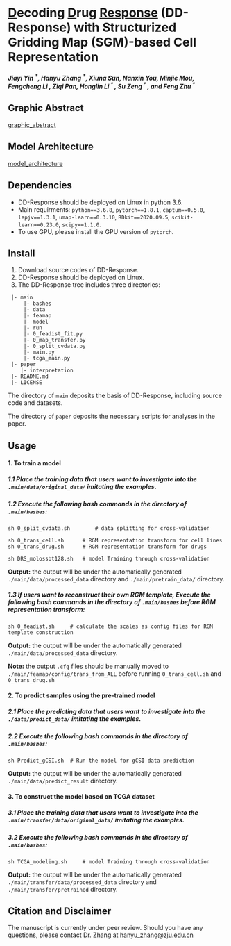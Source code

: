 # <u>D</u>ecoding <u>D</u>rug <u>Response</u> (DD-Response) with Structurized Gridding Map (SGM)-based Cell Representation

##### Jiayi Yin <sup>†</sup>, Hanyu Zhang <sup>†</sup>, Xiuna Sun, Nanxin You, Minjie Mou, Fengcheng Li , Ziqi Pan, Honglin Li<sup> * </sup>, Su Zeng<sup> * </sup>, and Feng Zhu<sup> * </sup>



## Graphic Abstract

 [graphic_abstract](./paper/materials/graphic_abstract.png) 



## Model Architecture

 [model_architecture](./paper/materials/model_architecture.png) 



## Dependencies

- DD-Response should be deployed on Linux in python 3.6.
- Main requirments: `python==3.6.8`, `pytorch==1.8.1`, `captum==0.5.0`, `lapjv==1.3.1`, `umap-learn==0.3.10`, `RDkit==2020.09.5`, `scikit-learn==0.23.0`, `scipy==1.1.0`.
- To use GPU, please install the GPU version of  `pytorch`.



## Install

1. Download source codes of DD-Response.
2. DD-Response should be deployed on Linux.
3. The DD-Response tree includes three directories:

```
 |- main
     |- bashes
     |- data
     |- feamap
     |- model
     |- run
     |- 0_feadist_fit.py
     |- 0_map_transfer.py
     |- 0_split_cvdata.py
     |- main.py
     |- tcga_main.py
 |- paper
    |- interpretation
 |- README.md
 |- LICENSE
```

The directory of `main` deposits the basis of DD-Response, including source code and datasets. 

The directory of `paper` deposits the necessary scripts for analyses in the paper.



## Usage

#### 1. To train a model

##### 1.1 Place the training data that users want to investigate into the `.main/data/original_data/` imitating the examples. 

##### 1.2 Execute the following bash commands in the directory of `.main/bashes`:

```
sh 0_split_cvdata.sh		# data splitting for cross-validation
```
```
sh 0_trans_cell.sh		# RGM representation transform for cell lines
sh 0_trans_drug.sh		# RGM representation transform for drugs
```
```
sh DRS_molossbt128.sh	# model Training through cross-validation
```
__Output:__ the output will be under the automatically generated `./main/data/processed_data` directory and `./main/pretrain_data/` directory.

##### 1.3 If users want to reconstruct their own RGM template, Execute the following bash commands in the directory of `.main/bashes` before RGM representation transform: 

```
sh 0_feadist.sh		# calculate the scales as config files for RGM template construction
```

__Output:__ the output will be under the automatically generated `./main/data/processed_data` directory.

__Note:__ the output `.cfg` files should be manually moved to `./main/feamap/config/trans_from_ALL` before running `0_trans_cell.sh` and `0_trans_drug.sh`

#### 2. To predict samples using the pre-trained model

##### 2.1 Place the predicting data that users want to investigate into the `./data/predict_data/` imitating the examples.

##### 2.2 Execute the following bash commands in the directory of `.main/bashes`:

```
sh Predict_gCSI.sh	# Run the model for gCSI data prediction
```

__Output:__ the output will be under the automatically generated `./main/data/predict_result` directory.

#### 3. To construct the model based on TCGA dataset

##### 3.1 Place the training data that users want to investigate into the `.main/transfer/data/original_data/` imitating the examples. 

##### 3.2 Execute the following bash commands in the directory of `.main/bashes`:

```
sh TCGA_modeling.sh		# model Training through cross-validation
```

__Output:__ the output will be under the automatically generated `./main/transfer/data/processed_data` directory and `./main/transfer/pretrained` directory.



## Citation and Disclaimer

The manuscript is currently under peer review. Should you have any questions, please contact Dr. Zhang at hanyu_zhang@zju.edu.cn

